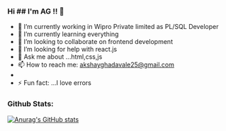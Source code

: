 ### Hi ## I'm AG !! 👋

<!--
**akshayghadavale/akshayghadavale** is a ✨ _special_ ✨ repository because its `README.md` (this file) appears on your GitHub profile.

Here are some ideas to get you started:
-->
- 🔭 I’m currently working in Wipro Private limited as PL/SQL Developer
- 🌱 I’m currently learning everything
- 👯 I’m looking to collaborate on frontend development
- 🤔 I’m looking for help with react.js
- 💬 Ask me about ...html,css,js
- 📫 How to reach me: akshayghadavale25@gmail.com
-
- ⚡ Fun fact: ...I love errors


### Github Stats:

<!-- <img src="https://img.icons8.com/color/48/000000/youtube--v3.png"/>
<img src="https://img.icons8.com/color/48/000000/instagram-new--v2.png"/>
<img src="https://img.icons8.com/color/48/000000/linkedin-2--v2.png"/> -->

[![Anurag's GitHub stats](https://github-readme-stats.vercel.app/api?username=akshayghadavale)](https://github.com/anuraghazra/github-readme-stats)

